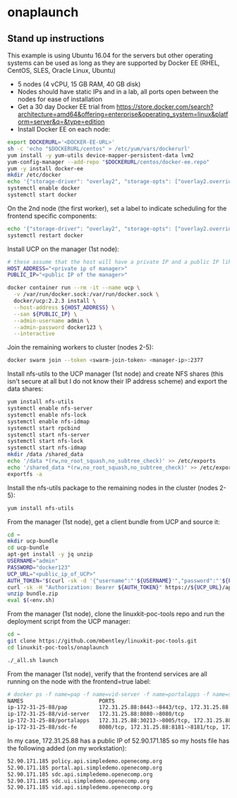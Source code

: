 onaplaunch
==========

## Stand up instructions
This example is using Ubuntu 16.04 for the servers but other operating systems can be used as long as they are supported by Docker EE (RHEL, CentOS, SLES, Oracle Linux, Ubuntu)

 * 5 nodes (4 vCPU, 15 GB RAM, 40 GB disk)
 * Nodes should have static IPs and in a lab, all ports open between the nodes for ease of installation
 * Get a 30 day Docker EE trial from https://store.docker.com/search?architecture=amd64&offering=enterprise&operating_system=linux&platform=server&q=&type=edition
 * Install Docker EE on each node:

```bash
export DOCKERURL='<DOCKER-EE-URL>'
sh -c 'echo "$DOCKERURL/centos" > /etc/yum/vars/dockerurl'
yum install -y yum-utils device-mapper-persistent-data lvm2
yum-config-manager --add-repo "$DOCKERURL/centos/docker-ee.repo"
yum -y install docker-ee
mkdir /etc/docker
echo '{"storage-driver": "overlay2", "storage-opts": ["overlay2.override_kernel_check=true"]}' > /etc/docker/daemon.json
systemctl enable docker
systemctl start docker
```

On the 2nd node (the first worker), set a label to indicate scheduling for the frontend specific components:

```bash
echo '{"storage-driver": "overlay2", "storage-opts": ["overlay2.override_kernel_check=true"],"labels": ["frontend=true"]}' > /etc/docker/daemon.json
systemctl restart docker
```

Install UCP on the manager (1st node):

```bash
# these assume that the host will have a private IP and a public IP like an AWS instance; if that isn't the case, either get rid of the --san or include a FQDN
HOST_ADDRESS="<private ip of manager>"
PUBLIC_IP="<public IP of the manager>"

docker container run --rm -it --name ucp \
  -v /var/run/docker.sock:/var/run/docker.sock \
  docker/ucp:2.2.3 install \
  --host-address ${HOST_ADDRESS} \
  --san ${PUBLIC_IP} \
  --admin-username admin \
  --admin-password docker123 \
  --interactive
```

Join the remaining workers to cluster (nodes 2-5):

```bash
docker swarm join --token <swarm-join-token> <manager-ip>:2377
```

Install nfs-utils to the UCP manager (1st node) and create NFS shares (this isn't secure at all but I do not know their IP address scheme) and export the data shares:

```bash
yum install nfs-utils
systemctl enable nfs-server
systemctl enable nfs-lock
systemctl enable nfs-idmap
systemctl start rpcbind
systemctl start nfs-server
systemctl start nfs-lock
systemctl start nfs-idmap
mkdir /data /shared_data
echo '/data *(rw,no_root_squash,no_subtree_check)' >> /etc/exports
echo '/shared_data *(rw,no_root_squash,no_subtree_check)' >> /etc/exports
exportfs -a
```

Install the nfs-utils package to the remaining nodes in the cluster (nodes 2-5):

```bash
yum install nfs-utils
```

From the manager (1st node), get a client bundle from UCP and source it:

```bash
cd ~
mkdir ucp-bundle
cd ucp-bundle
apt-get install -y jq unzip
USERNAME="admin"
PASSWORD="docker123"
UCP_URL="<public_ip_of_UCP>"
AUTH_TOKEN="$(curl -sk -d '{"username":"'${USERNAME}'","password":"'${PASSWORD}'"}' https://${UCP_URL}/auth/login | jq -r .auth_token 2>/dev/null)"
curl -sk -H "Authorization: Bearer ${AUTH_TOKEN}" https://${UCP_URL}/api/clientbundle -o bundle.zip
unzip bundle.zip
eval $(<env.sh)
```

From the manager (1st node), clone the linuxkit-poc-tools repo and run the deployment script from the UCP manager:

```bash
cd ~
git clone https://github.com/mbentley/linuxkit-poc-tools.git
cd linuxkit-poc-tools/onaplaunch

./_all.sh launch
```

From the manager (1st node), verify that the frontend services are all running on the node with the frontend=true label:

```bash
# docker ps -f name=pap -f name=vid-server -f name=portalapps -f name=sdc-fe --format 'table {{.Names}}\t{{.Ports}}'
NAMES                        PORTS
ip-172-31-25-88/pap          172.31.25.88:8443->8443/tcp, 172.31.25.88:30218->9091/tcp
ip-172-31-25-88/vid-server   172.31.25.88:8080->8080/tcp
ip-172-31-25-88/portalapps   172.31.25.88:30213->8005/tcp, 172.31.25.88:30214->8009/tcp, 172.31.25.88:8989->8080/tcp
ip-172-31-25-88/sdc-fe       8080/tcp, 172.31.25.88:8181->8181/tcp, 172.31.25.88:30207->9443/tcp
```

In my case, 172.31.25.88 has a public IP of 52.90.171.185 so my hosts file has the following added (on my workstation):

```bash
52.90.171.185 policy.api.simpledemo.openecomp.org
52.90.171.185 portal.api.simpledemo.openecomp.org
52.90.171.185 sdc.api.simpledemo.openecomp.org
52.90.171.185 sdc.ui.simpledemo.openecomp.org
52.90.171.185 vid.api.simpledemo.openecomp.org
```
